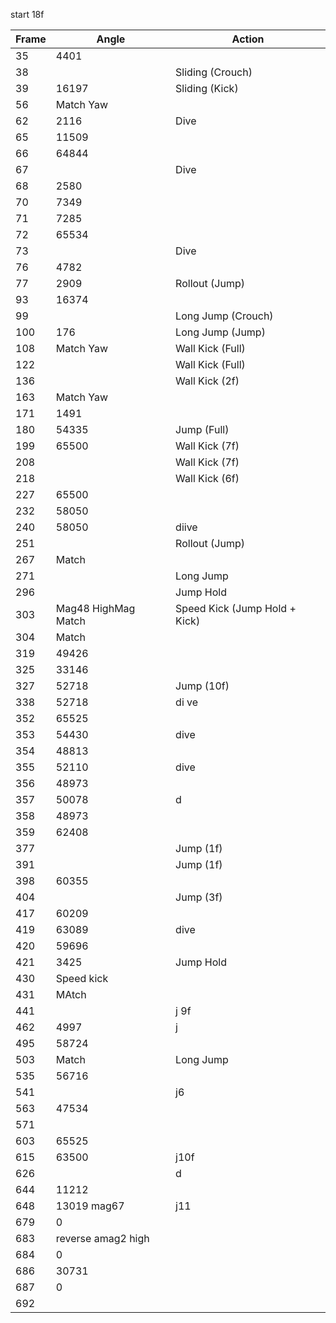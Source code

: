 start 18f

| Frame | Angle               | Action                        |
| ----- | ------------------- | ----------------------------- |
| 35    | 4401                |                               |
| 38    |                     | Sliding (Crouch)              |
| 39    | 16197               | Sliding (Kick)                |
| 56    | Match  Yaw          |                               |
| 62    | 2116                | Dive                          |
| 65    | 11509               |                               |
| 66    | 64844               |                               |
| 67    |                     | Dive                          |
| 68    | 2580                |                               |
| 70    | 7349                |                               |
| 71    | 7285                |                               |
| 72    | 65534               |                               |
| 73    |                     | Dive                          |
| 76    | 4782                |                               |
| 77    | 2909                | Rollout (Jump)                |
| 93    | 16374               |                               |
| 99    |                     | Long Jump (Crouch)            |
| 100   | 176                 | Long Jump (Jump)              |
| 108   | Match Yaw           | Wall Kick (Full)              |
| 122   |                     | Wall Kick (Full)              |
| 136   |                     | Wall Kick (2f)                |
| 163   | Match Yaw           |                               |
| 171   | 1491                |                               |
| 180   | 54335               | Jump (Full)                   |
| 199   | 65500               | Wall Kick (7f)                |
| 208   |                     | Wall Kick (7f)                |
| 218   |                     | Wall Kick (6f)                |
| 227   | 65500               |                               |
| 232   | 58050               |                               |
| 240   | 58050               | diive                         |
| 251   |                     | Rollout (Jump)                |
| 267   | Match               |                               |
| 271   |                     | Long Jump                     |
| 296   |                     | Jump Hold                     |
| 303   | Mag48 HighMag Match | Speed Kick (Jump Hold + Kick) |
| 304   | Match               |                               |
| 319   | 49426               |                               |
| 325   | 33146               |                               |
| 327   | 52718               | Jump (10f)                    |
| 338   | 52718               | di ve                         |
| 352   | 65525               |                               |
| 353   | 54430               | dive                          |
| 354   | 48813               |                               |
| 355   | 52110               | dive                          |
| 356   | 48973               |                               |
| 357   | 50078               | d                             |
| 358   | 48973               |                               |
| 359   | 62408               |                               |
| 377   |                     | Jump (1f)                     |
| 391   |                     | Jump (1f)                     |
| 398   | 60355               |                               |
| 404   |                     | Jump (3f)                     |
| 417   | 60209               |                               |
| 419   | 63089               | dive                          |
| 420   | 59696               |                               |
| 421   | 3425                | Jump Hold                     |
| 430   | Speed kick          |                               |
| 431   | MAtch               |                               |
| 441   |                     | j  9f                         |
| 462   | 4997                | j                             |
| 495   | 58724               |                               |
| 503   | Match               | Long Jump                     |
| 535   | 56716               |                               |
| 541   |                     | j6                            |
| 563   | 47534               |                               |
| 571   |                     |                               |
| 603   | 65525               |                               |
| 615   | 63500               | j10f                          |
| 626   |                     | d                             |
| 644   | 11212               |                               |
| 648   | 13019 mag67         | j11                           |
| 679   | 0                   |                               |
| 683   | reverse amag2 high  |                               |
| 684   | 0                   |                               |
| 686   | 30731               |                               |
| 687   | 0                   |                               |
| 692      |                     |                               |


